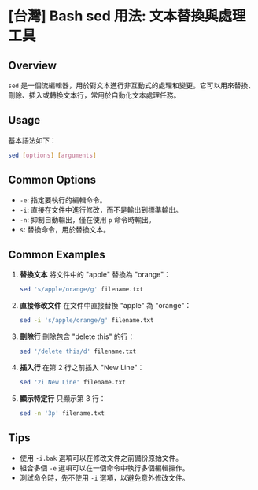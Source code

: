 # [台灣] Bash sed 用法: 文本替換與處理工具

## Overview
`sed` 是一個流編輯器，用於對文本進行非互動式的處理和變更。它可以用來替換、刪除、插入或轉換文本行，常用於自動化文本處理任務。

## Usage
基本語法如下：
```bash
sed [options] [arguments]
```

## Common Options
- `-e`: 指定要執行的編輯命令。
- `-i`: 直接在文件中進行修改，而不是輸出到標準輸出。
- `-n`: 抑制自動輸出，僅在使用 `p` 命令時輸出。
- `s`: 替換命令，用於替換文本。

## Common Examples
1. **替換文本**
   將文件中的 "apple" 替換為 "orange"：
   ```bash
   sed 's/apple/orange/g' filename.txt
   ```

2. **直接修改文件**
   在文件中直接替換 "apple" 為 "orange"：
   ```bash
   sed -i 's/apple/orange/g' filename.txt
   ```

3. **刪除行**
   刪除包含 "delete this" 的行：
   ```bash
   sed '/delete this/d' filename.txt
   ```

4. **插入行**
   在第 2 行之前插入 "New Line"：
   ```bash
   sed '2i New Line' filename.txt
   ```

5. **顯示特定行**
   只顯示第 3 行：
   ```bash
   sed -n '3p' filename.txt
   ```

## Tips
- 使用 `-i.bak` 選項可以在修改文件之前備份原始文件。
- 組合多個 `-e` 選項可以在一個命令中執行多個編輯操作。
- 測試命令時，先不使用 `-i` 選項，以避免意外修改文件。